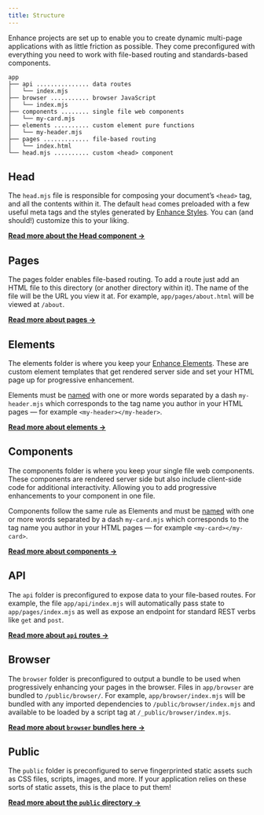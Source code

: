 ```yaml
---
title: Structure
---
```


Enhance projects are set up to enable you to create dynamic multi-page applications with as little friction as possible. They come preconfigured with everything you need to work with file-based routing and standards-based components.

```
app
├── api ............... data routes
│   └── index.mjs
├── browser ........... browser JavaScript
│   └── index.mjs
├── components ........ single file web components
│   └── my-card.mjs
├── elements .......... custom element pure functions
│   └── my-header.mjs
├── pages ............. file-based routing
│   └── index.html
└── head.mjs .......... custom <head> component
```

## Head
The `head.mjs` file is responsible for composing your document’s `<head>` tag, and all the contents within it. The default `head` comes preloaded with a few useful meta tags and the styles generated by [Enhance Styles](/docs/enhance-styles). You can (and should!) customize this to your liking.

<doc-callout level="none" mark="🤖">

**[Read more about the Head component →](/docs/conventions/head)**

</doc-callout>


## Pages
The pages folder enables file-based routing. To add a route just add an HTML file to this directory (or another directory within it). The name of the file will be the URL you view it at. For example, `app/pages/about.html` will be viewed at `/about`.

<doc-callout level="none" mark="📃">

**[Read more about pages →](/docs/conventions/pages)**

</doc-callout>

## Elements
The elements folder is where you keep your [Enhance Elements](/docs/elements). These are custom element templates that get rendered server side and set your HTML page up for progressive enhancement.

Elements must be [named](https://html.spec.whatwg.org/multipage/custom-elements.html#prod-potentialcustomelementname) with one or more words separated by a dash `my-header.mjs` which corresponds to the tag name you author in your HTML pages — for example `<my-header></my-header>`.

<doc-callout level="none" mark="🔥">

**[Read more about elements →](/docs/conventions/elements)**

</doc-callout>

## Components
The components folder is where you keep your single file web components. These components are rendered server side but also include client-side code for additional interactivity. Allowing you to add progressive enhancements to your component in one file.

Components follow the same rule as Elements and must be [named](https://html.spec.whatwg.org/multipage/custom-elements.html#prod-potentialcustomelementname) with one or more words separated by a dash `my-card.mjs` which corresponds to the tag name you author in your HTML pages — for example `<my-card></my-card>`.

<doc-callout level="none" mark="🧱">

**[Read more about components →](/docs/conventions/components)**

</doc-callout>

## API

The `api` folder is preconfigured to expose data to your file-based routes. For example, the file `app/api/index.mjs` will automatically pass state to `app/pages/index.mjs` as well as expose an endpoint for standard REST verbs like `get` and `post`.

<doc-callout level="none" mark="🪄">

**[Read more about `api` routes →](/docs/conventions/api)**

</doc-callout>

## Browser

The `browser` folder is preconfigured to output a bundle to be used when progressively enhancing your pages in the browser. Files in `app/browser` are bundled to `/public/browser/`. For example, `app/browser/index.mjs` will be bundled with any imported dependencies to `/public/browser/index.mjs` and available to be loaded by a script tag at `/_public/browser/index.mjs`.

<doc-callout level="none" mark="🦄">

**[Read more about `browser` bundles here →](/docs/conventions/browser)**

</doc-callout>

## Public

The `public` folder is preconfigured to serve fingerprinted static assets such as CSS files, scripts, images, and more. If your application relies on these sorts of static assets, this is the place to put them!

<doc-callout level="none" mark="🚚">

**[Read more about the `public` directory →](/docs/conventions/public)**

</doc-callout>
